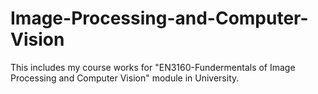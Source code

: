 # Image-Processing-and-Computer-Vision
This includes my course works for "EN3160-Fundermentals of  Image Processing and Computer Vision" module in University.
